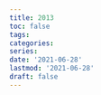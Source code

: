 ```yaml
---
title: 2013
toc: false
tags:
categories: 
series:
date: '2021-06-28'
lastmod: '2021-06-28'
draft: false
---
```

